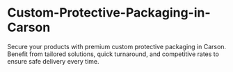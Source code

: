 # Custom-Protective-Packaging-in-Carson
Secure your products with premium custom protective packaging in Carson. Benefit from tailored solutions, quick turnaround, and competitive rates to ensure safe delivery every time.
